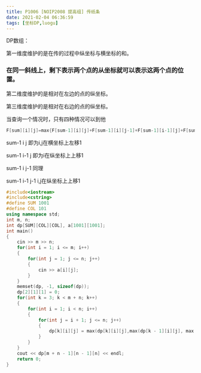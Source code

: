 ```yaml
---
title: P1006 [NOIP2008 提高组] 传纸条
date: 2021-02-04 06:36:59
tags: [坐标DP,luogu]
---
```


DP数组：

第一维度维护的是在传的过程中纵坐标与横坐标的和。

### 在同一斜线上，剩下表示两个点的从坐标就可以表示这两个点的位置。

第二维度维护的是相对在左边的点的纵坐标。

第三维度维护的是相对在右边的点的纵坐标。

当查询一个情况时，只有四种情况可以到他

```cpp
F[sum][i][j]=max{F[sum-1][i][j]+F[sum-1][i][j-1]+F[sum-1][i-1][j]+F[sum-1][i-1][j-1]}
```

<!--more-->

sum-1 i j 即为i,j在横坐标上左移1

sum-1 i-1 j 即为i在纵坐标上上移1

sum-1 i j-1 同理

sum-1 i-1 j-1 i,j在纵坐标上上移1

```cpp
#include<iostream>
#include<cstring>
#define SUM 1001
#define COL 101
using namespace std;
int m, n;
int dp[SUM][COL][COL], a[1001][1001];
int main()
{
	cin >> m >> n;
	for(int i = 1; i <= m; i++)
	{
		for(int j = 1; j <= n; j++)
		{
			cin >> a[i][j];
		}
	}
	memset(dp, -1, sizeof(dp));
	dp[2][1][1] = 0;
	for(int k = 3; k < m + n; k++)
	{
		for(int i = 1; i < n; i++)
		{
			for(int j = i + 1; j <= n; j++)
			{
				dp[k][i][j] = max(dp[k][i][j],max(dp[k - 1][i][j], max(dp[k - 1][i - 1][j], max(dp[k - 1][i][j - 1], dp[k - 1][i - 1][j - 1])))) + a[k - i][i] + a[k - j][j];
			}
		}
	}
	cout << dp[m + n - 1][n - 1][n] << endl;
	return 0;
}

```
